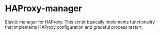 HAProxy-manager
===============

Elastic manager for HAProxy. This script basically implements functionality that implements HAProxy configuration and graceful process restart.
